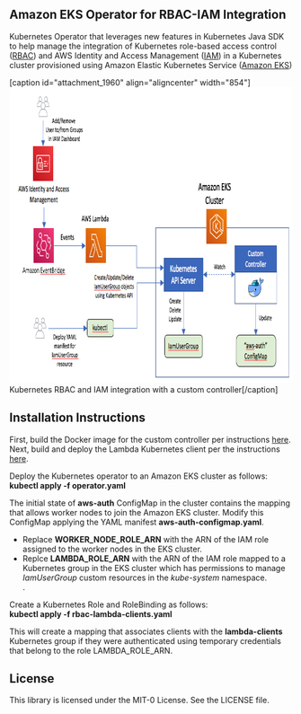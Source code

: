 ## Amazon EKS Operator for RBAC-IAM Integration

Kubernetes Operator that leverages new features in Kubernetes Java SDK to help manage the integration of Kubernetes role-based access control (<a href="https://kubernetes.io/docs/reference/access-authn-authz/rbac">RBAC</a>) and AWS Identity and Access Management (<a href="https://docs.aws.amazon.com/IAM/latest/UserGuide/introduction.html">IAM</a>) in a Kubernetes cluster provisioned using Amazon Elastic Kubernetes Service (<a href="https://docs.aws.amazon.com/eks/latest/userguide/what-is-eks.html">Amazon EKS</a>)

[caption id="attachment_1960" align="aligncenter" width="854"]
<img class="wp-image-1960 size-full" src="K8sOperator.png" alt="Kubernetes RBAC and IAM integration with a custom controller" width="854" height="527" /> Kubernetes RBAC and IAM integration with a custom controller[/caption]

## Installation Instructions

First, build the Docker image for the custom controller per instructions <a href="https://github.com/aws-samples/k8s-rbac-iam-java-operator/blob/master/java-operator">here</a>.
Next, build and deploy the Lambda Kubernetes client per the instructions <a href="https://github.com/aws-samples/k8s-rbac-iam-java-operator/tree/master/lambda-client">here</a>.

Deploy the Kubernetes operator to an Amazon EKS cluster as follows:<br/>
<b>kubectl apply -f operator.yaml</b>

The initial state of <b>aws-auth</b> ConfigMap in the cluster contains the mapping that allows worker nodes to join the Amazon EKS cluster. Modify this ConfigMap applying the YAML manifest <b>aws-auth-configmap.yaml</b>. 
<ul>
<li>Replace <b>WORKER_NODE_ROLE_ARN</b> with the ARN of the IAM role assigned to the worker nodes in the EKS cluster.</li>
<li> Replce <b>LAMBDA_ROLE_ARN</b> with the ARN of the IAM role mapped to a Kubernetes group in the EKS cluster which has permissions to manage <i>IamUserGroup</i> custom resources in the <i>kube-system</i> namespace.</li>.
</ul>

Create a Kubernetes Role and RoleBinding as follows:</br>
<b>kubectl apply -f rbac-lambda-clients.yaml</b>

This will create a mapping that associates clients with the <b>lambda-clients</b> Kubernetes group if they were authenticated using temporary credentials that belong to the role LAMBDA_ROLE_ARN.

## License

This library is licensed under the MIT-0 License. See the LICENSE file.

